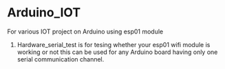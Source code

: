 # Arduino_IOT
For various IOT project on Arduino using esp01 module

1. Hardware_serial_test is for tesing whether your esp01 wifi module is working or not this can be used for any Arduino board having only one serial communication channel.
